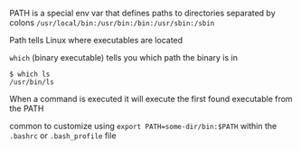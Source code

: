 PATH is a special env var that defines paths to directories separated by colons
`/usr/local/bin:/usr/bin:/bin:/usr/sbin:/sbin`

Path tells Linux where executables are located

`which` (binary executable) tells you which path the binary is in

```
$ which ls
/usr/bin/ls
```

When a command is executed it will execute the first found executable from the PATH

common to customize using `export PATH=some-dir/bin:$PATH` within the `.bashrc` or `.bash_profile` file

